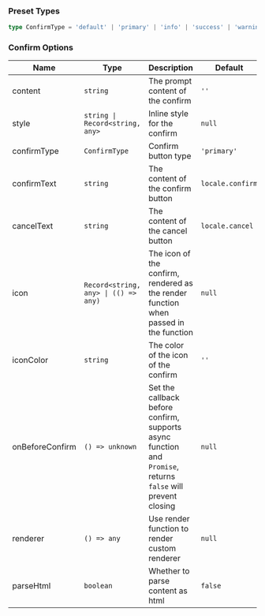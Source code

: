### Preset Types

```ts
type ConfirmType = 'default' | 'primary' | 'info' | 'success' | 'warning' | 'error'
```

### Confirm Options

| Name            | Type                                 | Description                                                                                                  | Default          | Since    |
| --------------- | ------------------------------------ | ------------------------------------------------------------------------------------------------------------ | ---------------- | -------- |
| content         | `string`                             | The prompt content of the confirm                                                                            | `''`             | -        |
| style           | `string \| Record<string, any>`      | Inline style for the confirm                                                                                 | `null`           | -        |
| confirmType     | `ConfirmType`                        | Confirm button type                                                                                          | `'primary'`      | -        |
| confirmText     | `string`                             | The content of the confirm button                                                                            | `locale.confirm` | -        |
| cancelText      | `string`                             | The content of the cancel button                                                                             | `locale.cancel`  | -        |
| icon            | `Record<string, any> \| (() => any)` | The icon of the confirm, rendered as the render function when passed in the function                         | `null`           | -        |
| iconColor       | `string`                             | The color of the icon of the confirm                                                                         | `''`             | -        |
| onBeforeConfirm | `() => unknown`                      | Set the callback before confirm, supports async function and `Promise`, returns `false` will prevent closing | `null`           | -        |
| renderer        | `() => any`                          | Use render function to render custom renderer                                                                | `null`           | -        |
| parseHtml       | `boolean`                            | Whether to parse content as html                                                                             | `false`          | `2.0.14` |
